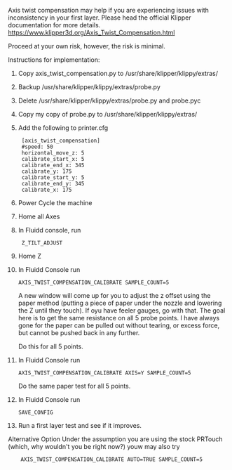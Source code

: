 Axis twist compensation may help if you are experiencing issues with inconsistency in your first layer. Please head the official Klipper documentation for more details. https://www.klipper3d.org/Axis_Twist_Compensation.html

Proceed at your own risk, however, the risk is minimal.

Instructions for implementation:
1. Copy axis_twist_compensation.py to /usr/share/klipper/klippy/extras/
2. Backup /usr/share/klipper/klippy/extras/probe.py
3. Delete /usr/share/klipper/klippy/extras/probe.py and probe.pyc
4. Copy my copy of probe.py to /usr/share/klipper/klippy/extras/
5. Add the following to printer.cfg

        [axis_twist_compensation]  
        #speed: 50  
        horizontal_move_z: 5  
        calibrate_start_x: 5  
        calibrate_end_x: 345  
        calibrate_y: 175  
        calibrate_start_y: 5  
        calibrate_end_y: 345  
        calibrate_x: 175

7. Power Cycle the machine
8. Home all Axes
9. In Fluidd console, run

        Z_TILT_ADJUST
   
11. Home Z
12. In Fluidd Console run

        AXIS_TWIST_COMPENSATION_CALIBRATE SAMPLE_COUNT=5  

    A new window will come up for you to adjust the z offset using the paper method (putting a piece of paper under the nozzle and lowering the Z until they touch). If oyu have feeler gauges, go with that. The goal here is to get the same resistance on all 5 probe points. I have always gone for the paper can be pulled out without tearing, or excess force, but cannot be pushed back in any further.

    Do this for all 5 points.

13. In Fluidd Console run

        AXIS_TWIST_COMPENSATION_CALIBRATE AXIS=Y SAMPLE_COUNT=5

    Do the same paper test for all 5 points.

16. In Fluidd Console run

        SAVE_CONFIG
    
18. Run a first layer test and see if it improves.

Alternative Option
Under the assumption you are using the stock PRTouch (which, why wouldn't you be right now?) youw may also try 

        AXIS_TWIST_COMPENSATION_CALIBRATE AUTO=TRUE SAMPLE_COUNT=5
